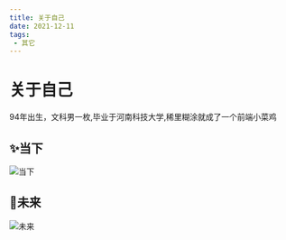 ```yaml
---
title: 关于自己
date: 2021-12-11
tags:
 - 其它
---
```


# 关于自己
94年出生，文科男一枚,毕业于河南科技大学,稀里糊涂就成了一个前端小菜鸡

## :sparkles:当下
![当下](https://oss.bytespace.site/uPic/error.png)

## :rocket:未来
![未来](https://oss.bytespace.site/uPic/502.png)

